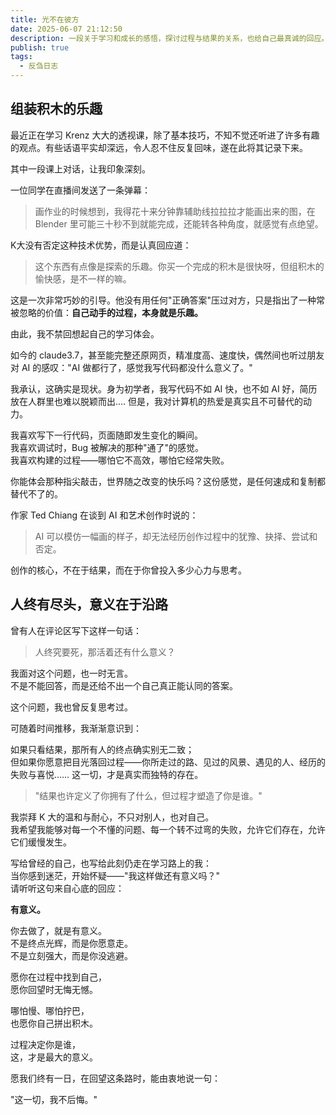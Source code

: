 ```yaml
---
title: 光不在彼方
date: 2025-06-07 21:12:50
description: 一段关于学习和成长的感悟，探讨过程与结果的关系，也给自己最真诚的回应。
publish: true
tags:
  - 反刍日志
---
```


## 组装积木的乐趣

最近正在学习 Krenz 大大的透视课，除了基本技巧，不知不觉还听进了许多有趣的观点。有些话语平实却深远，令人忍不住反复回味，遂在此将其记录下来。

其中一段课上对话，让我印象深刻。

一位同学在直播间发送了一条弹幕：

> 画作业的时候想到，我得花十来分钟靠辅助线拉拉拉才能画出来的图，在 Blender 里可能三十秒不到就能完成，还能转各种角度，就感觉有点绝望。

K大没有否定这种技术优势，而是认真回应道：

> 这个东西有点像是探索的乐趣。你买一个完成的积木是很快呀，但组积木的愉快感，是不一样的嘛。

这是一次非常巧妙的引导。他没有用任何"正确答案"压过对方，只是指出了一种常被忽略的价值：**自己动手的过程，本身就是乐趣。**

由此，我不禁回想起自己的学习体会。

如今的 claude3.7，甚至能完整还原网页，精准度高、速度快，偶然间也听过朋友对 AI 的感叹："AI 做都行了，感觉我写代码都没什么意义了。"

我承认，这确实是现状。身为初学者，我写代码不如 AI 快，也不如 AI 好，简历放在人群里也难以脱颖而出....
但是，我对计算机的热爱是真实且不可替代的动力。

我喜欢写下一行代码，页面随即发生变化的瞬间。  
我喜欢调试时，Bug 被解决的那种"通了"的感觉。  
我喜欢构建的过程——哪怕它不高效，哪怕它经常失败。

你能体会那种指尖敲击，世界随之改变的快乐吗？这份感觉，是任何速成和复制都替代不了的。

作家 Ted Chiang 在谈到 AI 和艺术创作时说的：

> AI 可以模仿一幅画的样子，却无法经历创作过程中的犹豫、抉择、尝试和否定。

创作的核心，不在于结果，而在于你曾投入多少心力与思考。

## 人终有尽头，意义在于沿路

曾有人在评论区写下这样一句话：

> 人终究要死，那活着还有什么意义？

我面对这个问题，也一时无言。  
不是不能回答，而是还给不出一个自己真正能认同的答案。

这个问题，我也曾反复思考过。

可随着时间推移，我渐渐意识到：

如果只看结果，那所有人的终点确实别无二致；  
但如果你愿意把目光落回过程——你所走过的路、见过的风景、遇见的人、经历的失败与喜悦……
这一切，才是真实而独特的存在。

> "结果也许定义了你拥有了什么，但过程才塑造了你是谁。"

我崇拜 K 大的温和与耐心，不只对别人，也对自己。  
我希望我能够对每一个不懂的问题、每一个转不过弯的失败，允许它们存在，允许它们缓慢发生。

写给曾经的自己，也写给此刻仍走在学习路上的我：  
当你感到迷茫，开始怀疑——"我这样做还有意义吗？"  
请听听这句来自心底的回应：

**有意义。**

你去做了，就是有意义。  
不是终点光辉，而是你愿意走。  
不是立刻强大，而是你没逃避。

愿你在过程中找到自己，  
愿你回望时无悔无憾。

哪怕慢、哪怕拧巴，  
也愿你自己拼出积木。

过程决定你是谁，  
这，才是最大的意义。

愿我们终有一日，在回望这条路时，能由衷地说一句：

"这一切，我不后悔。"
